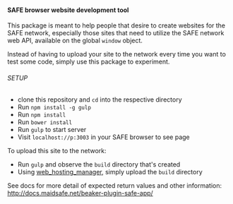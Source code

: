 #### SAFE browser website development tool

This package is meant to help people that desire to create websites for the SAFE network, especially those sites that need to utilize the SAFE network web API, available on the global `window` object.

Instead of having to upload your site to the network every time you want to test some code, simply use this package to experiment.


###### SETUP

- clone this repository and `cd` into the respective directory
- Run `npm install -g gulp`
- Run `npm install`
- Run `bower install`
- Run `gulp` to start server
- Visit `localhost://p:3003` in your SAFE browser to see page

To upload this site to the network:
 - Run `gulp` and observe the `build` directory that's created
 - Using [web_hosting_manager](https://github.com/maidsafe/safe_examples/tree/master/web_hosting_manager), simply upload the `build` directory

See docs for more detail of expected return values and other information:
http://docs.maidsafe.net/beaker-plugin-safe-app/
